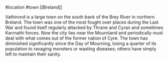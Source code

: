 #location #town [[Breland]]

Vathirond is a large town on the south bank of the Brey River in northern Breland. The town was one of the most fought over places during the Last War and found itself regularly attacked by Thrane and Cyran and sometimes Karrnathi forces. Now the city lies near the Mournland and periodically must deal with what comes out of the former nation of Cyre. The town has diminished significantly since the Day of Mourning, losing a quarter of its population to ravaging monsters or wasting diseases; others have simply left to maintain their sanity.